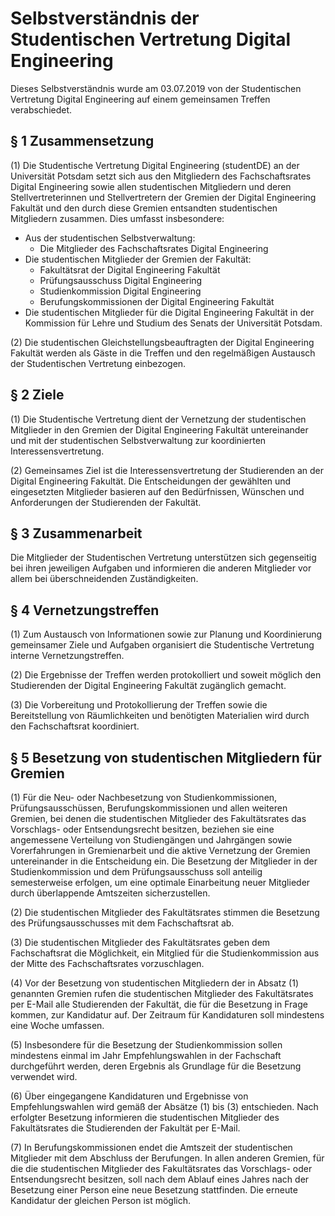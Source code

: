 # Selbstverständnis der Studentischen Vertretung Digital Engineering

Dieses Selbstverständnis wurde am 03.07.2019 von der Studentischen Vertretung Digital Engineering auf einem gemeinsamen Treffen verabschiedet.



## § 1 Zusammensetzung

(1) Die Studentische Vertretung Digital Engineering (studentDE) an der Universität Potsdam setzt sich aus den Mitgliedern des Fachschaftsrates Digital Engineering sowie allen studentischen Mitgliedern und deren Stellvertreterinnen und Stellvertretern der Gremien der Digital Engineering Fakultät und den durch diese Gremien entsandten studentischen Mitgliedern zusammen. Dies umfasst insbesondere:

- Aus der studentischen Selbstverwaltung:
  - Die Mitglieder des Fachschaftsrates Digital Engineering
- Die studentischen Mitglieder der Gremien der Fakultät:
  - Fakultätsrat der Digital Engineering Fakultät
  - Prüfungsausschuss Digital Engineering
  - Studienkommission Digital Engineering
  - Berufungskommissionen der Digital Engineering Fakultät
- Die studentischen Mitglieder für die Digital Engineering Fakultät in der Kommission für Lehre und Studium des Senats der Universität Potsdam.

(2) Die studentischen Gleichstellungsbeauftragten der Digital Engineering Fakultät werden als Gäste in die Treffen und den regelmäßigen Austausch der Studentischen Vertretung einbezogen.


## § 2 Ziele

(1) Die Studentische Vertretung dient der Vernetzung der studentischen Mitglieder in den Gremien der Digital Engineering Fakultät untereinander und mit der studentischen Selbstverwaltung zur koordinierten Interessensvertretung.

(2) Gemeinsames Ziel ist die Interessensvertretung der Studierenden an der Digital Engineering Fakultät. Die Entscheidungen der gewählten und eingesetzten Mitglieder basieren auf den Bedürfnissen, Wünschen und Anforderungen der Studierenden der Fakultät.


## § 3 Zusammenarbeit

Die Mitglieder der Studentischen Vertretung unterstützen sich gegenseitig bei ihren jeweiligen Aufgaben und informieren die anderen Mitglieder vor allem bei überschneidenden Zuständigkeiten.


## § 4 Vernetzungstreffen

(1) Zum Austausch von Informationen sowie zur Planung und Koordinierung gemeinsamer Ziele und Aufgaben organisiert die Studentische Vertretung interne Vernetzungstreffen.

(2) Die Ergebnisse der Treffen werden protokolliert und soweit möglich den Studierenden der Digital Engineering Fakultät zugänglich gemacht.

(3) Die Vorbereitung und Protokollierung der Treffen sowie die Bereitstellung von Räumlichkeiten und benötigten Materialien wird durch den Fachschaftsrat koordiniert.


## § 5 Besetzung von studentischen Mitgliedern für Gremien

(1) Für die Neu- oder Nachbesetzung von Studienkommissionen, Prüfungsausschüssen, Berufungskommissionen und allen weiteren Gremien, bei denen die studentischen Mitglieder des Fakultätsrates das Vorschlags- oder Entsendungsrecht besitzen, beziehen sie eine angemessene Verteilung von Studiengängen und Jahrgängen sowie Vorerfahrungen in Gremienarbeit und die aktive Vernetzung der Gremien untereinander in die Entscheidung ein. Die Besetzung der Mitglieder in der Studienkommission und dem Prüfungsausschuss soll anteilig semesterweise erfolgen, um eine optimale Einarbeitung neuer Mitglieder durch überlappende Amtszeiten sicherzustellen.

(2) Die studentischen Mitglieder des Fakultätsrates stimmen die Besetzung des Prüfungsausschusses mit dem Fachschaftsrat ab.

(3) Die studentischen Mitglieder des Fakultätsrates geben dem Fachschaftsrat die Möglichkeit, ein Mitglied für die Studienkommission aus der Mitte des Fachschaftsrates vorzuschlagen.

(4) Vor der Besetzung von studentischen Mitgliedern der in Absatz (1) genannten Gremien rufen die studentischen Mitglieder des Fakultätsrates per E-Mail alle Studierenden der Fakultät, die für die Besetzung in Frage kommen, zur Kandidatur auf. Der Zeitraum für Kandidaturen soll mindestens eine Woche umfassen.

(5) Insbesondere für die Besetzung der Studienkommission sollen mindestens einmal im Jahr Empfehlungswahlen in der Fachschaft durchgeführt werden, deren Ergebnis als Grundlage für die Besetzung verwendet wird.

(6) Über eingegangene Kandidaturen und Ergebnisse von Empfehlungswahlen wird gemäß der Absätze (1) bis (3) entschieden. Nach erfolgter Besetzung informieren die studentischen Mitglieder des Fakultätsrates die Studierenden der Fakultät per E-Mail.

(7) In Berufungskommissionen endet die Amtszeit der studentischen Mitglieder mit dem Abschluss der Berufungen. In allen anderen Gremien, für die die studentischen Mitglieder des Fakultätsrates das Vorschlags- oder Entsendungsrecht besitzen, soll nach dem Ablauf eines Jahres nach der Besetzung einer Person eine neue Besetzung stattfinden. Die erneute Kandidatur der gleichen Person ist möglich.

